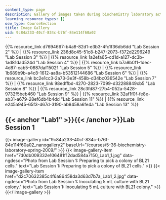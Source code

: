 ```yaml
---
content_type: page
description: Gallery of images taken during biochemistry laboratory activities.
learning_resource_types: []
ocw_type: CourseSection
title: Image Gallery
uid: 9c84a233-40cf-834c-b76f-84e114f60a02
---
```


{{% resource_link d7694667-b4a8-82d1-e3b3-4fc1f36db6dd "Lab Session 2" %}} | {{% resource_link 236d8c45-51c8-b247-2073-f372d2296249 "Lab Session 3" %}} | {{% resource_link 1a2efa65-cd1d-a127-dc3b-1ad81dad524d "Lab Session 4" %}} | {{% resource_link b7a8b0f1-1dec-4d87-cab5-0887daf1502f "Lab Session 5" %}} | {{% resource_link 1b689b9b-a4c8-1612-aa8a-b53512144686 "Lab Session 6" %}} | {{% resource_link bc2e1cc3-2a73-3e3f-458b-d34bc036542e "Lab Session 7" %}} | {{% resource_link 98edffbd-4270-2823-7099-d32288849cb5 "Lab Session 8" %}} | {{% resource_link 28c3fd87-27b4-052a-5428-9732f5beb460 "Lab Session 9" %}} | {{% resource_link 32af1f0f-fe8e-ab31-a679-28ef6db4b4dd "Lab Session 11" %}} | {{% resource_link e245a945-65f3-d67d-3190-ab9458a6fe4a "Lab Session 13" %}}

{{< anchor "Lab1" >}}{{< /anchor >}}Lab Session 1 
--------------------------------------------------
{{< image-gallery id="9c84a233-40cf-834c-b76f-84e114f60a02_nanogallery2" baseUrl="/courses/5-36-biochemistry-laboratory-spring-2009/" >}}
{{< image-gallery-item href="7d0db009332e106481f12dad584a7150_Lab1_1.jpg" data-ngdesc="Photo from Lab Session 1: Preparing to pick a colony of BL21 cells." text="Lab Session 1: Preparing to pick a colony of BL21 cells." >}}
{{< image-gallery-item href="d2c70632385c4f6a86458da3d63d7b7a_Lab1_2.jpg" data-ngdesc="Photo from Lab Session 1: Inoculating 5 mL culture with BL21 colony." text="Lab Session 1: Inoculating 5 mL culture with BL21 colony." >}}
{{</ image-gallery >}}